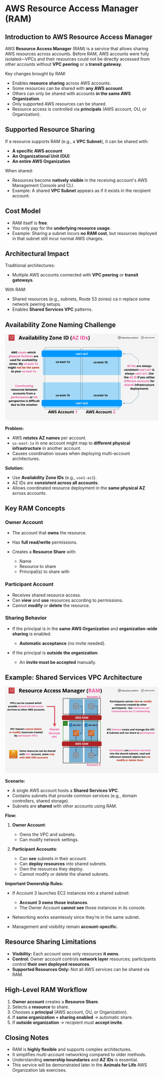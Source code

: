 # AWS Resource Access Manager (RAM)

## Introduction to AWS Resource Access Manager

AWS **Resource Access Manager** (RAM) is a service that allows sharing AWS resources across accounts.
Before RAM, AWS accounts were fully isolated—VPCs and their resources could not be directly accessed from other accounts without **VPC peering** or a **transit gateway**.

Key changes brought by RAM:

- Enables **resource sharing** across AWS accounts.
- Some resources can be shared with **any AWS account**.
- Others can only be shared with accounts **in the same AWS Organization**.
- Only supported AWS resources can be shared.
- Resource access is controlled via **principals** (AWS account, OU, or Organization).

## Supported Resource Sharing

If a resource supports RAM (e.g., a **VPC Subnet**), it can be shared with:

- **A specific AWS account**
- **An Organizational Unit (OU)**
- **An entire AWS Organization**

When shared:

- Resources become **natively visible** in the receiving account's AWS Management Console and CLI.
- Example: A shared **VPC Subnet** appears as if it exists in the recipient account.

## Cost Model

- RAM itself is **free**.
- You only pay for the **underlying resource usage**.
- Example: Sharing a subnet incurs **no RAM cost**, but resources deployed in that subnet still incur normal AWS charges.

## Architectural Impact

Traditional architectures:

- Multiple AWS accounts connected with **VPC peering** or **transit gateways**.

With RAM:

- Shared resources (e.g., subnets, Route 53 zones) ca n replace some network peering setups.
- Enables **Shared Services VPC** patterns.

## Availability Zone Naming Challenge

![alt text](./Images/image-11.png)

**Problem:**

- AWS **rotates AZ names** per account.
- `us-east-1a` in one account might map to **different physical infrastructure** in another account.
- Causes coordination issues when deploying multi-account architectures.

**Solution:**

- Use **Availability Zone IDs** (e.g., `use1-az1`).
- AZ IDs are **consistent across all accounts**.
- Allows coordinated resource deployment in the **same physical AZ** across accounts.

## Key RAM Concepts

### Owner Account

- The account that **owns** the resource.
- Has **full read/write** permissions.
- Creates a **Resource Share** with:

  - Name
  - Resource to share
  - Principal(s) to share with

### Participant Account

- Receives shared resource access.
- Can **view** and **use** resources according to permissions.
- Cannot **modify** or **delete** the resource.

### Sharing Behavior

- If the principal is in the **same AWS Organization** and **organization-wide sharing** is enabled:

  - **Automatic acceptance** (no invite needed).

- If the principal is **outside the organization**:

  - An **invite must be accepted** manually.

## Example: Shared Services VPC Architecture

![alt text](./Images/image-12.png)

**Scenario:**

- A single AWS account hosts a **Shared Services VPC**.
- Contains subnets that provide common services (e.g., domain controllers, shared storage).
- Subnets are **shared** with other accounts using RAM.

**Flow:**

1. **Owner Account**:

   - Owns the VPC and subnets.
   - Can modify network settings.

2. **Participant Accounts**:

   - Can **see** subnets in their account.
   - Can **deploy resources** into shared subnets.
   - Own the resources they deploy.
   - Cannot modify or delete the shared subnets.

**Important Ownership Rules:**

- If Account 3 launches EC2 instances into a shared subnet:

  - **Account 3 owns those instances**.
  - The Owner Account **cannot see** those instances in its console.

- Networking works seamlessly since they’re in the same subnet.
- Management and visibility remain **account-specific**.

## Resource Sharing Limitations

- **Visibility:** Each account sees only resources **it owns**.
- **Control:** Owner account controls **network layer** resources; participants control **their own deployed resources**.
- **Supported Resources Only:** Not all AWS services can be shared via RAM.

## High-Level RAM Workflow

1. **Owner account** creates a **Resource Share**.
2. Selects a **resource** to share.
3. Chooses a **principal** (AWS account, OU, or Organization).
4. If **same organization + sharing enabled** → automatic share.
5. If **outside organization** → recipient must **accept invite**.

## Closing Notes

- RAM is **highly flexible** and supports complex architectures.
- It simplifies multi-account networking compared to older methods.
- Understanding **ownership boundaries** and **AZ IDs** is essential.
- This service will be demonstrated later in the **Animals for Life** AWS Organization lab exercises.
